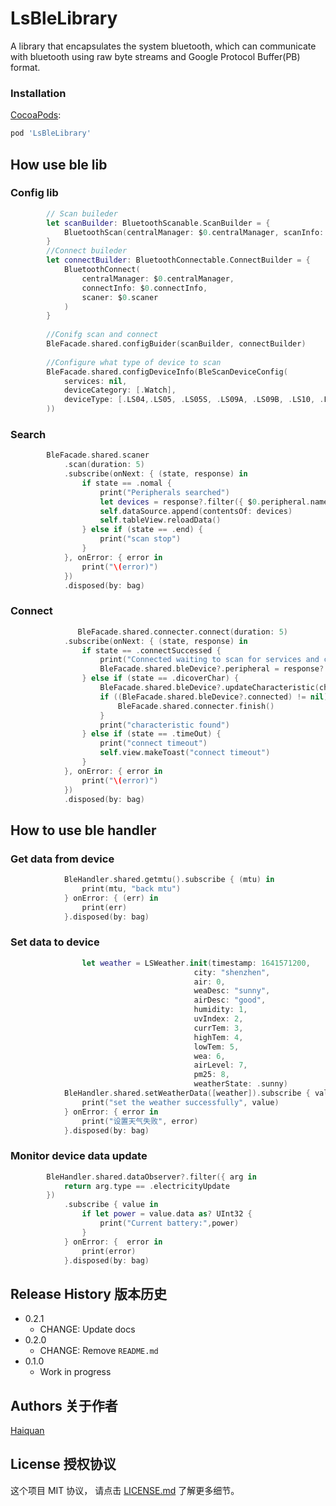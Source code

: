 # LsBleLibrary
 A library that encapsulates the system bluetooth, which can communicate with bluetooth using raw byte streams and Google Protocol Buffer(PB) format.

### Installation 

[CocoaPods](https://guides.cocoapods.org/using/using-cocoapods.html):

```sh
pod 'LsBleLibrary'
```
## How use ble lib

### Config lib
```swift
        // Scan buileder
        let scanBuilder: BluetoothScanable.ScanBuilder = {
            BluetoothScan(centralManager: $0.centralManager, scanInfo: $0.scanInfo)
        }
        //Connect buileder
        let connectBuilder: BluetoothConnectable.ConnectBuilder = {
            BluetoothConnect(
                centralManager: $0.centralManager,
                connectInfo: $0.connectInfo,
                scaner: $0.scaner
            )
        }
        
        //Conifg scan and connect 
        BleFacade.shared.configBuider(scanBuilder, connectBuilder)
        
        //Configure what type of device to scan
        BleFacade.shared.configDeviceInfo(BleScanDeviceConfig(
            services: nil,
            deviceCategory: [.Watch],
            deviceType: [.LS04,.LS05, .LS05S, .LS09A, .LS09B, .LS10, .LS11]
        ))
 ```

### Search
```swift
        BleFacade.shared.scaner
            .scan(duration: 5)
            .subscribe(onNext: { (state, response) in
                if state == .nomal {
                    print("Peripherals searched")
                    let devices = response?.filter({ $0.peripheral.name != nil })
                    self.dataSource.append(contentsOf: devices)
                    self.tableView.reloadData()
                } else if (state == .end) {
                    print("scan stop")
                }
            }, onError: { error in
                print("\(error)")
            })
            .disposed(by: bag)
```
### Connect
```swift
               BleFacade.shared.connecter.connect(duration: 5)
            .subscribe(onNext: { (state, response) in
                if state == .connectSuccessed {
                    print("Connected waiting to scan for services and characteristics")
                    BleFacade.shared.bleDevice?.peripheral = response?.peripheral
                } else if (state == .dicoverChar) {
                    BleFacade.shared.bleDevice?.updateCharacteristic(characteristic: response?.characteristics, statusCallback: nil)
                    if ((BleFacade.shared.bleDevice?.connected) != nil) {
                        BleFacade.shared.connecter.finish()
                    }
                    print("characteristic found")
                } else if (state == .timeOut) {
                    print("connect timeout")
                    self.view.makeToast("connect timeout")
                }
            }, onError: { error in
                print("\(error)")
            })
            .disposed(by: bag)
```

## How to use ble handler

### Get data from device

```swift
            BleHandler.shared.getmtu().subscribe { (mtu) in
                print(mtu, "back mtu")
            } onError: { (err) in
                print(err)
            }.disposed(by: bag)
```

### Set data to device
```swift
                let weather = LSWeather.init(timestamp: 1641571200,
                                         city: "shenzhen",
                                         air: 0,
                                         weaDesc: "sunny",
                                         airDesc: "good",
                                         humidity: 1,
                                         uvIndex: 2,
                                         currTem: 3,
                                         highTem: 4,
                                         lowTem: 5,
                                         wea: 6,
                                         airLevel: 7,
                                         pm25: 8,
                                         weatherState: .sunny)
            BleHandler.shared.setWeatherData([weather]).subscribe { value in
                print("set the weather successfully", value)
            } onError: { error in
                print("设置天气失败", error)
            }.disposed(by: bag)
  ```
  
### Monitor  device data update

```swift
        BleHandler.shared.dataObserver?.filter({ arg in
            return arg.type == .electricityUpdate
        })
            .subscribe { value in
                if let power = value.data as? UInt32 {
                    print("Current battery:",power)
                }
            } onError: {  error in
                print(error)
            }.disposed(by: bag)
```

## Release History 版本历史

* 0.2.1
    * CHANGE: Update docs
* 0.2.0
    * CHANGE: Remove `README.md`
* 0.1.0
    * Work in progress

## Authors 关于作者

[Haiquan](https://xiahaiquan.github.io/)

## License 授权协议

这个项目 MIT 协议， 请点击 [LICENSE.md](https://github.com/Xiahaiquan/LsBleLibrary/blob/main/LICENSE) 了解更多细节。
